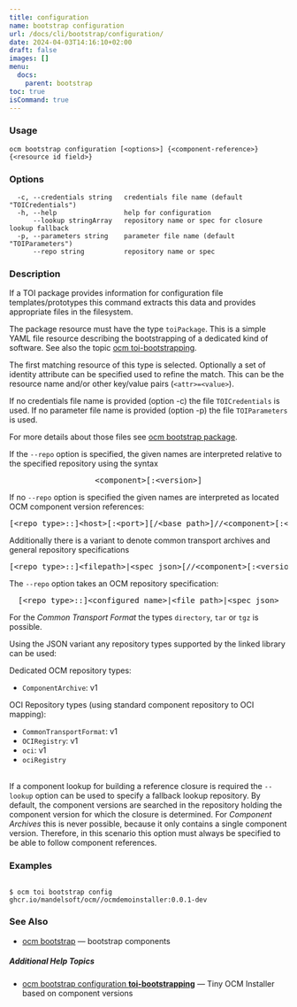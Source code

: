 ```yaml
---
title: configuration
name: bootstrap configuration
url: /docs/cli/bootstrap/configuration/
date: 2024-04-03T14:16:10+02:00
draft: false
images: []
menu:
  docs:
    parent: bootstrap
toc: true
isCommand: true
---
```

### Usage

```
ocm bootstrap configuration [<options>] {<component-reference>} {<resource id field>}
```

### Options

```
  -c, --credentials string   credentials file name (default "TOICredentials")
  -h, --help                 help for configuration
      --lookup stringArray   repository name or spec for closure lookup fallback
  -p, --parameters string    parameter file name (default "TOIParameters")
      --repo string          repository name or spec
```

### Description


If a TOI package provides information for configuration file templates/prototypes
this command extracts this data and provides appropriate files in the filesystem.

The package resource must have the type <code>toiPackage</code>.
This is a simple YAML file resource describing the bootstrapping of a dedicated kind
of software. See also the topic [ocm toi-bootstrapping](/docs/cli/toi-bootstrapping).

The first matching resource of this type is selected. Optionally a set of
identity attribute can be specified used to refine the match. This can be the
resource name and/or other key/value pairs (<code>&lt;attr>=&lt;value></code>).

If no credentials file name is provided (option -c) the file
<code>TOICredentials</code> is used. If no parameter file name is
provided (option -p) the file <code>TOIParameters</code> is used.

For more details about those files see [ ocm bootstrap package](/docs//cli/bootstrap/package).


If the <code>--repo</code> option is specified, the given names are interpreted
relative to the specified repository using the syntax

<center>
    <pre>&lt;component>[:&lt;version>]</pre>
</center>

If no <code>--repo</code> option is specified the given names are interpreted 
as located OCM component version references:

<center>
    <pre>[&lt;repo type>::]&lt;host>[:&lt;port>][/&lt;base path>]//&lt;component>[:&lt;version>]</pre>
</center>

Additionally there is a variant to denote common transport archives
and general repository specifications

<center>
    <pre>[&lt;repo type>::]&lt;filepath>|&lt;spec json>[//&lt;component>[:&lt;version>]]</pre>
</center>

The <code>--repo</code> option takes an OCM repository specification:

<center>
    <pre>[&lt;repo type>::]&lt;configured name>|&lt;file path>|&lt;spec json></pre>
</center>

For the *Common Transport Format* the types <code>directory</code>,
<code>tar</code> or <code>tgz</code> is possible.

Using the JSON variant any repository types supported by the 
linked library can be used:

Dedicated OCM repository types:
  - <code>ComponentArchive</code>: v1

OCI Repository types (using standard component repository to OCI mapping):
  - <code>CommonTransportFormat</code>: v1
  - <code>OCIRegistry</code>: v1
  - <code>oci</code>: v1
  - <code>ociRegistry</code>

\
If a component lookup for building a reference closure is required
the <code>--lookup</code>  option can be used to specify a fallback
lookup repository. By default, the component versions are searched in
the repository holding the component version for which the closure is
determined. For *Component Archives* this is never possible, because
it only contains a single component version. Therefore, in this scenario
this option must always be specified to be able to follow component
references.


### Examples

```

$ ocm toi bootstrap config ghcr.io/mandelsoft/ocm//ocmdemoinstaller:0.0.1-dev

```

### See Also

* [ocm bootstrap](/docs/cli/bootstrap)	 &mdash; bootstrap components



##### Additional Help Topics

* [ocm bootstrap configuration <b>toi-bootstrapping</b>](/docs/cli/bootstrap/configuration/toi-bootstrapping)	 &mdash; Tiny OCM Installer based on component versions

